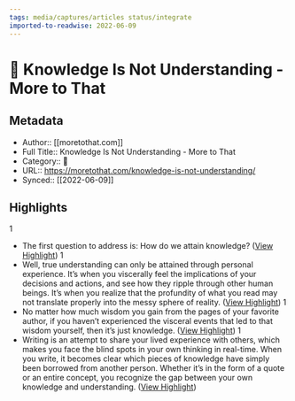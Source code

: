 ```yaml
---
tags: media/captures/articles status/integrate
imported-to-readwise: 2022-06-09
---
```

# 📰 Knowledge Is Not Understanding - More to That

## Metadata
- Author:: [[moretothat.com]]
- Full Title:: Knowledge Is Not Understanding - More to That
- Category:: 📰
- URL:: https://moretothat.com/knowledge-is-not-understanding/
- Synced:: [[2022-06-09]]

## Highlights
1
- The first question to address is: How do we attain knowledge? ([View Highlight](https://instapaper.com/read/1512762125/19769922))
1
- Well, true understanding can only be attained through personal experience. It’s when you viscerally feel the implications of your decisions and actions, and see how they ripple through other human beings. It’s when you realize that the profundity of what you read may not translate properly into the messy sphere of reality. ([View Highlight](https://instapaper.com/read/1512762125/19769936))
1
- No matter how much wisdom you gain from the pages of your favorite author, if you haven’t experienced the visceral events that led to that wisdom yourself, then it’s just knowledge. ([View Highlight](https://instapaper.com/read/1512762125/19770036))
1
- Writing is an attempt to share your lived experience with others, which makes you face the blind spots in your own thinking in real-time. When you write, it becomes clear which pieces of knowledge have simply been borrowed from another person. Whether it’s in the form of a quote or an entire concept, you recognize the gap between your own knowledge and understanding. ([View Highlight](https://instapaper.com/read/1512762125/19770046))
